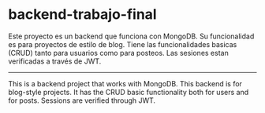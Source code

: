 # backend-trabajo-final
Este proyecto es un backend que funciona con MongoDB. Su funcionalidad es para proyectos de estilo de blog. Tiene las funcionalidades basicas (CRUD) tanto para usuarios como para posteos.
Las sesiones estan verificadas a través de JWT.

----------------------------------------------------------------------------------------------------------------

This is a backend project that works with MongoDB. This backend is for blog-style projects. It has the CRUD basic functionality both for users and for posts.
Sessions are verified through JWT. 
